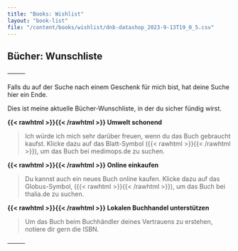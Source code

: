```yaml
---
title: "Books: Wishlist"
layout: "book-list"
file: "/content/books/wishlist/dnb-datashop_2023-9-13T19_0_5.csv"
---
```

## Bücher: Wunschliste

────

Falls du auf der Suche nach einem Geschenk für mich bist, hat deine Suche hier 
ein Ende.

Dies ist meine aktuelle Bücher-Wunschliste, in der du sicher fündig wirst.

**{{< rawhtml >}}<i class="fas fa-leaf"></i>{{< /rawhtml >}} Umwelt schonend**

> Ich würde ich mich sehr darüber freuen, wenn du das Buch gebraucht kaufst.
> Klicke dazu auf das Blatt-Symbol ({{< rawhtml >}}<i class="fas fa-leaf"></i>{{< /rawhtml >}}), 
> um das Buch bei medimops.de zu suchen. 

**{{< rawhtml >}}<i class="fas fa-globe"></i>{{< /rawhtml >}} Online einkaufen**

> Du kannst auch ein neues Buch online kaufen. Klicke dazu auf das Globus-Symbol, 
> ({{< rawhtml >}}<i class="fas fa-globe"></i>{{< /rawhtml >}}), um das Buch bei 
> thalia.de zu suchen.

**{{< rawhtml >}}<i class="fas fa-map-marker-alt"></i>{{< /rawhtml >}} Lokalen Buchhandel unterstützen**

> Um das Buch beim Buchhändler deines Vertrauens zu erstehen, notiere dir gern
> die ISBN.

────